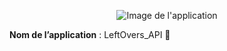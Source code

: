 <div align = center>

![Image de l'application](Images/LeftOvers_Logo.jpg)

</div>

**Nom de l’application** : LeftOvers_API :pizza:
</br>